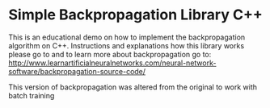 Simple Backpropagation Library C++
===========
This is an educational demo on how to implement the backpropagation algorithm on C++.
Instructions and explanations how this library works please go to and to learn more about backpropagation go to:
http://www.learnartificialneuralnetworks.com/neural-network-software/backpropagation-source-code/

This version of backpropagation was altered from the original to work with batch training
